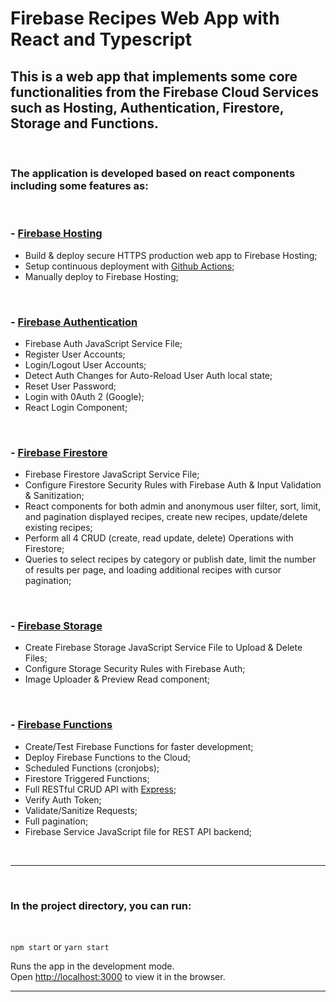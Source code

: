 # Firebase Recipes Web App with React and Typescript

## This is a web app that implements some core functionalities from the Firebase Cloud Services such as Hosting, Authentication, Firestore, Storage and Functions.
<br />

### The application is developed based on react components including some features as:
<br />

### - [Firebase Hosting](https://firebase.google.com/docs/hosting)

- Build & deploy secure HTTPS production web app to Firebase Hosting;
- Setup continuous deployment with [Github Actions](https://docs.github.com/en/actions);
- Manually deploy to Firebase Hosting;
<br />

### - [Firebase Authentication](https://firebase.google.com/docs/auth)

- Firebase Auth JavaScript Service File;
- Register User Accounts;
- Login/Logout User Accounts;
- Detect Auth Changes for Auto-Reload User Auth local state;
- Reset User Password;
- Login with 0Auth 2 (Google);
- React Login Component;
<br />

### - [Firebase Firestore](https://firebase.google.com/docs/firestore)

- Firebase Firestore JavaScript Service File;
- Configure Firestore Security Rules with Firebase Auth & Input Validation & Sanitization;
- React components for both admin and anonymous user filter, sort, limit, and pagination displayed recipes, create new recipes, update/delete existing recipes;
- Perform all 4 CRUD (create, read update, delete) Operations with Firestore;
- Queries to select recipes by category or publish date, limit the number of results per page, and loading additional recipes with cursor pagination;
<br />

### - [Firebase Storage](https://firebase.google.com/docs/storage)

- Create Firebase Storage JavaScript Service File to Upload & Delete Files;
- Configure Storage Security Rules with Firebase Auth;
- Image Uploader & Preview Read component;
<br />

### - [Firebase Functions](https://firebase.google.com/docs/functions)

- Create/Test Firebase Functions for faster development;
- Deploy Firebase Functions to the Cloud;
- Scheduled Functions (cronjobs);
- Firestore Triggered Functions;
- Full RESTful CRUD API with [Express](http://expressjs.com/);
- Verify Auth Token;
- Validate/Sanitize Requests;
- Full pagination;
- Firebase Service JavaScript file for REST API backend;
<br />
<hr />
<br />

### In the project directory, you can run:
<br />

`npm start`  or   `yarn start`

Runs the app in the development mode.\
Open [http://localhost:3000](http://localhost:3000) to view it in the browser.
<br />
<hr />
